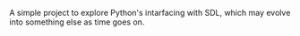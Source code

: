 A simple project to explore Python's intarfacing with SDL, which may evolve
into something else as time goes on.
